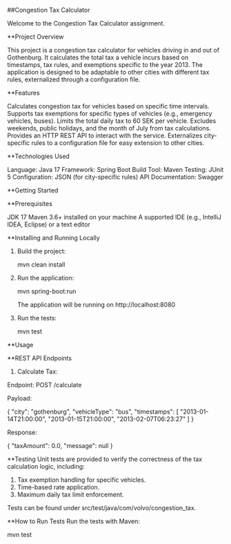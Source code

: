 ##Congestion Tax Calculator

Welcome to the Congestion Tax Calculator assignment.

**Project Overview

This project is a congestion tax calculator for vehicles driving in and out of Gothenburg. It calculates the total tax a vehicle incurs based on timestamps, tax rules, and exemptions specific to the year 2013. The application is designed to be adaptable to other cities with different tax rules, externalized through a configuration file.

**Features

Calculates congestion tax for vehicles based on specific time intervals.
Supports tax exemptions for specific types of vehicles (e.g., emergency vehicles, buses).
Limits the total daily tax to 60 SEK per vehicle.
Excludes weekends, public holidays, and the month of July from tax calculations.
Provides an HTTP REST API to interact with the service.
Externalizes city-specific rules to a configuration file for easy extension to other cities.

**Technologies Used

Language: Java 17
Framework: Spring Boot
Build Tool: Maven
Testing: JUnit 5
Configuration: JSON (for city-specific rules)
API Documentation: Swagger

**Getting Started

**Prerequisites

JDK 17
Maven 3.6+ installed on your machine
A supported IDE (e.g., IntelliJ IDEA, Eclipse) or a text editor

**Installing and Running Locally

1. Build the project:
 
   mvn clean install
   
2. Run the application:

   mvn spring-boot:run
   
   The application will be running on http://localhost:8080
   
3. Run the tests:

   mvn test
   
**Usage

**REST API Endpoints

1. Calculate Tax:

Endpoint: POST /calculate

Payload:

{
  "city": "gothenburg",
  "vehicleType": "bus",
  "timestamps": [
    "2013-01-14T21:00:00",
    "2013-01-15T21:00:00",
    "2013-02-07T06:23:27"
  ]
}

Response:

{
    "taxAmount": 0.0,
    "message": null
}

**Testing
Unit tests are provided to verify the correctness of the tax calculation logic, including:

1. Tax exemption handling for specific vehicles.
2. Time-based rate application.
3. Maximum daily tax limit enforcement.

Tests can be found under src/test/java/com/volvo/congestion_tax.

**How to Run Tests
Run the tests with Maven:

mvn test
